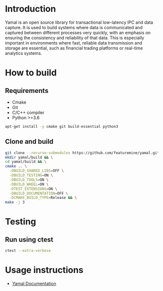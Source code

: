 # Introduction

Yamal is an open source library for transactional low-latency IPC and data capture. It is used to build systems where data is communicated and captured between different processes very quickly, with an emphasis on ensuring the consistency and reliability of that data. This is especially important in environments where fast, reliable data transmission and storage are essential, such as financial trading platforms or real-time analytics systems.

# How to build

## Requirements

* Cmake
* Git
* C/C++ compiler
* Python >=3.6

```bash
apt-get install -y cmake git build-essential python3
```

## Clone and build

```bash
git clone --recurse-submodules https://github.com/featuremine/yamal.git && \
mkdir yamal/build && \
cd yamal/build && \
cmake .. \
  -DBUILD_SHARED_LIBS=OFF \
  -DBUILD_TESTING=ON \
  -DBUILD_TOOLS=ON \
  -DBUILD_WHEEL=ON \
  -DTEST_EXTENSIONS=ON \
  -DBUILD_DOCUMENTATION=OFF \
  -DCMAKE_BUILD_TYPE=Release && \
make -j 3
```

# Testing

## Run using ctest

```bash
ctest --extra-verbose
```

# Usage instructions

- [Yamal Documentation](docs/README.md)
